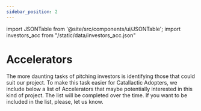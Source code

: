```yaml
---
sidebar_position: 2
---
```


import JSONTable from '@site/src/components/ui/JSONTable';
import investors_acc from "/static/data/investors_acc.json"

# Accelerators

The more daunting tasks of pitching investors is identifying those that could suit our project. To make this task easier for Catallactic Adopters, we include below a list of Accelerators that maybe potentially interested in this kind of project. The list will be completed over the time. If you want to be included in the list, please, let us know.

<JSONTable theadData={Object.keys(investors_acc[0])} tbodyData={investors_acc}/>